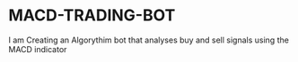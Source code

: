 # MACD-TRADING-BOT
I am Creating an Algorythim bot that analyses buy and sell signals using the MACD indicator 
